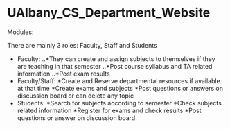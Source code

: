 # UAlbany_CS_Department_Website

Modules:
 
There are mainly 3 roles: Faculty, Staff and Students
* Faculty:
  ..*They can create and assign subjects to themselves if they are teaching in that semester
  ..*Post course syllabus and TA related information
  ..*Post exam results
* Faculty/Staff:
  *Create and Reserve departmental resources if available at that time
  *Create exams and subjects
  *Post questions or answers on discussion board or can delete any topic
* Students:
  *Search for subjects according to semester
  *Check subjects related information
  *Register for exams and check results
  *Post questions or answer on discussion board.


